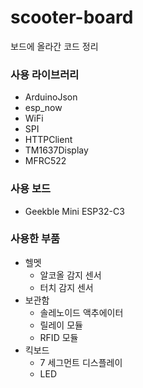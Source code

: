# scooter-board
보드에 올라간 코드 정리

### 사용 라이브러리
- ArduinoJson
- esp_now
- WiFi
- SPI
- HTTPClient
- TM1637Display
- MFRC522

### 사용 보드
- Geekble Mini ESP32-C3

### 사용한 부품
- 헬멧
  - 알코올 감지 센서
  - 터치 감지 센서
- 보관함
  - 솔레노이드 액추에이터
  - 릴레이 모듈
  - RFID 모듈
- 킥보드
  - 7 세그먼트 디스플레이
  - LED

